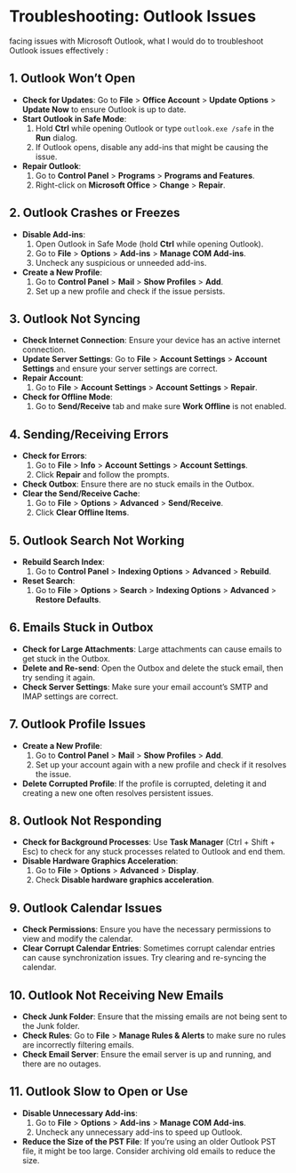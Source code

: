 # Troubleshooting: Outlook Issues

 facing issues with Microsoft Outlook, what I would do to troubleshoot Outlook issues effectively :

## 1. **Outlook Won’t Open**
   - **Check for Updates**: Go to **File** > **Office Account** > **Update Options** > **Update Now** to ensure Outlook is up to date.
   - **Start Outlook in Safe Mode**:
     1. Hold **Ctrl** while opening Outlook or type `outlook.exe /safe` in the **Run** dialog.
     2. If Outlook opens, disable any add-ins that might be causing the issue.
   - **Repair Outlook**:
     1. Go to **Control Panel** > **Programs** > **Programs and Features**.
     2. Right-click on **Microsoft Office** > **Change** > **Repair**.
        
## 2. **Outlook Crashes or Freezes**
   - **Disable Add-ins**:
     1. Open Outlook in Safe Mode (hold **Ctrl** while opening Outlook).
     2. Go to **File** > **Options** > **Add-ins** > **Manage COM Add-ins**.
     3. Uncheck any suspicious or unneeded add-ins.
   - **Create a New Profile**:
     1. Go to **Control Panel** > **Mail** > **Show Profiles** > **Add**.
     2. Set up a new profile and check if the issue persists.

## 3. **Outlook Not Syncing**
   - **Check Internet Connection**: Ensure your device has an active internet connection.
   - **Update Server Settings**: Go to **File** > **Account Settings** > **Account Settings** and ensure your server settings are correct.
   - **Repair Account**:
     1. Go to **File** > **Account Settings** > **Account Settings** > **Repair**.
   - **Check for Offline Mode**:
     1. Go to **Send/Receive** tab and make sure **Work Offline** is not enabled.

## 4. **Sending/Receiving Errors**
   - **Check for Errors**:
     1. Go to **File** > **Info** > **Account Settings** > **Account Settings**.
     2. Click **Repair** and follow the prompts.
   - **Check Outbox**: Ensure there are no stuck emails in the Outbox.
   - **Clear the Send/Receive Cache**:
     1. Go to **File** > **Options** > **Advanced** > **Send/Receive**.
     2. Click **Clear Offline Items**.

## 5. **Outlook Search Not Working**
   - **Rebuild Search Index**:
     1. Go to **Control Panel** > **Indexing Options** > **Advanced** > **Rebuild**.
   - **Reset Search**:
     1. Go to **File** > **Options** > **Search** > **Indexing Options** > **Advanced** > **Restore Defaults**.

## 6. **Emails Stuck in Outbox**
   - **Check for Large Attachments**: Large attachments can cause emails to get stuck in the Outbox.
   - **Delete and Re-send**: Open the Outbox and delete the stuck email, then try sending it again.
   - **Check Server Settings**: Make sure your email account’s SMTP and IMAP settings are correct.

## 7. **Outlook Profile Issues**
   - **Create a New Profile**:
     1. Go to **Control Panel** > **Mail** > **Show Profiles** > **Add**.
     2. Set up your account again with a new profile and check if it resolves the issue.
   - **Delete Corrupted Profile**: If the profile is corrupted, deleting it and creating a new one often resolves persistent issues.

## 8. **Outlook Not Responding**
   - **Check for Background Processes**: Use **Task Manager** (Ctrl + Shift + Esc) to check for any stuck processes related to Outlook and end them.
   - **Disable Hardware Graphics Acceleration**:
     1. Go to **File** > **Options** > **Advanced** > **Display**.
     2. Check **Disable hardware graphics acceleration**.

## 9. **Outlook Calendar Issues**
   - **Check Permissions**: Ensure you have the necessary permissions to view and modify the calendar.
   - **Clear Corrupt Calendar Entries**: Sometimes corrupt calendar entries can cause synchronization issues. Try clearing and re-syncing the calendar.

## 10. **Outlook Not Receiving New Emails**
   - **Check Junk Folder**: Ensure that the missing emails are not being sent to the Junk folder.
   - **Check Rules**: Go to **File** > **Manage Rules & Alerts** to make sure no rules are incorrectly filtering emails.
   - **Check Email Server**: Ensure the email server is up and running, and there are no outages.

## 11. **Outlook Slow to Open or Use**
   - **Disable Unnecessary Add-ins**:
     1. Go to **File** > **Options** > **Add-ins** > **Manage COM Add-ins**.
     2. Uncheck any unnecessary add-ins to speed up Outlook.
   - **Reduce the Size of the PST File**: If you’re using an older Outlook PST file, it might be too large. Consider archiving old emails to reduce the size.

